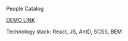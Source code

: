 People Catalog 

[DEMO LINK](https://efdalyalcin.github.io/react_people-catalog-app/)

Technology stack: React, JS, AntD, SCSS, BEM